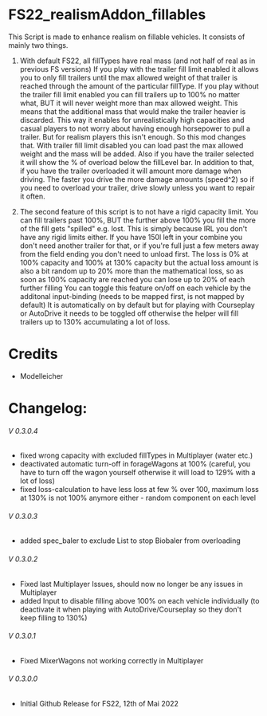 # FS22_realismAddon_fillables
 This Script is made to enhance realism on fillable vehicles. It consists of mainly two things.
 1. With default FS22, all fillTypes have real mass (and not half of real as in previous FS versions)
		If you play with the trailer fill limit enabled it allows you to only fill trailers until the max allowed weight of that trailer is reached through the amount of the particular fillType.
		If you play without the trailer fill limit enabled you can fill trailers up to 100% no matter what, BUT it will never weight more than max allowed weight. This means that the additional mass that would make the trailer heavier is discarded.
		This way it enables for unrealistically high capacities and casual players to not worry about having enough horsepower to pull a trailer. But for realism players this isn't enough.
 		So this mod changes that. With trailer fill limit disabled you can load past the max allowed weight and the mass will be added. Also if you have the trailer selected it will show the % of overload below the fillLevel bar.
 		In addition to that, if you have the trailer overloaded it will amount more damage when driving. The faster you drive the more damage amounts (speed^2) so if you need to overload your trailer, drive slowly unless you want to repair it often.

 2. The second feature of this script is to not have a rigid capacity limit. You can fill trailers past 100%, BUT the further above 100% you fill the more of the fill gets "spilled" e.g. lost. 
 		This is simply because IRL you don't have any rigid limits either. If you have 150l left in your combine you don't need another trailer for that, or if you're full just a few meters away from the field ending you don't need to unload first.
		The loss is 0% at 100% capacity and 100% at 130% capacity but the actual loss amount is also a bit random up to 20% more than the mathematical loss, so as soon as 100% capacity are reached you can lose up to 20% of each further filling
		You can toggle this feature on/off on each vehicle by the additonal input-binding (needs to be mapped first, is not mapped by default)
		It is automatically on by default but for playing with Courseplay or AutoDrive it needs to be toggled off otherwise the helper will fill trailers up to 130% accumulating a lot of loss.

# Credits
- Modelleicher

# Changelog:

###### V 0.3.0.4
- fixed wrong capacity with excluded fillTypes in Multiplayer (water etc.)
- deactivated automatic turn-off in forageWagons at 100% (careful, you have to turn off the wagon yourself otherwise it will load to 129% with a lot of loss)
- fixed loss-calculation to have less loss at few % over 100, maximum loss at 130% is not 100% anymore either - random component on each level 

###### V 0.3.0.3
- added spec_baler to exclude List to stop Biobaler from overloading
###### V 0.3.0.2
- Fixed last Multiplayer Issues, should now no longer be any issues in Multiplayer 
- added Input to disable filling above 100% on each vehicle individually (to deactivate it when playing with AutoDrive/Courseplay so they don't keep filling to 130%)
###### V 0.3.0.1
- Fixed MixerWagons not working correctly in Multiplayer
###### V 0.3.0.0
- Initial Github Release for FS22, 12th of Mai 2022 




